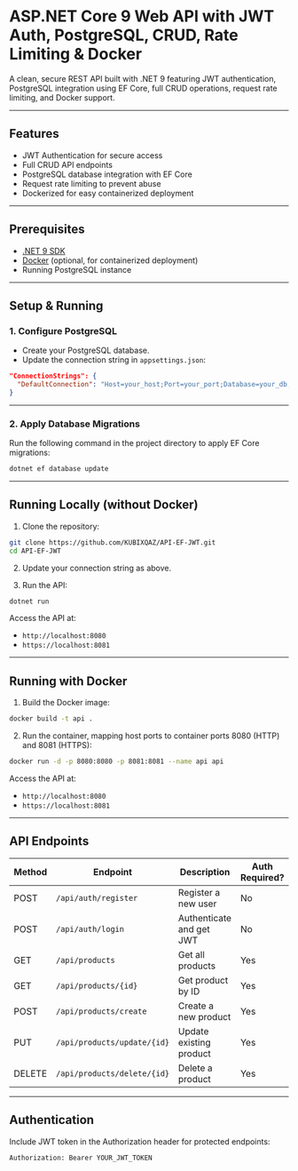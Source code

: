 # ASP.NET Core 9 Web API with JWT Auth, PostgreSQL, CRUD, Rate Limiting & Docker

A clean, secure REST API built with .NET 9 featuring JWT authentication, PostgreSQL integration using EF Core, full CRUD operations, request rate limiting, and Docker support.

---

## Features

- JWT Authentication for secure access  
- Full CRUD API endpoints  
- PostgreSQL database integration with EF Core  
- Request rate limiting to prevent abuse  
- Dockerized for easy containerized deployment  

---

## Prerequisites

- [.NET 9 SDK](https://dotnet.microsoft.com/en-us/download/dotnet/9.0)  
- [Docker](https://www.docker.com/get-started) (optional, for containerized deployment)  
- Running PostgreSQL instance  

---

## Setup & Running

### 1. Configure PostgreSQL

- Create your PostgreSQL database.
- Update the connection string in `appsettings.json`:

```json
"ConnectionStrings": {
  "DefaultConnection": "Host=your_host;Port=your_port;Database=your_db;Username=your_user;Password=your_password"
}
```

---

### 2. Apply Database Migrations

Run the following command in the project directory to apply EF Core migrations:

```bash
dotnet ef database update
```

---

## Running Locally (without Docker)

1. Clone the repository:

```bash
git clone https://github.com/KUBIXQAZ/API-EF-JWT.git
cd API-EF-JWT
```

2. Update your connection string as above.

3. Run the API:

```bash
dotnet run
```

Access the API at:

* `http://localhost:8080`
* `https://localhost:8081`

---

## Running with Docker

1. Build the Docker image:

```bash
docker build -t api .
```

2. Run the container, mapping host ports to container ports 8080 (HTTP) and 8081 (HTTPS):

```bash
docker run -d -p 8080:8080 -p 8081:8081 --name api api
```

Access the API at:

* `http://localhost:8080`
* `https://localhost:8081`

---

## API Endpoints

| Method | Endpoint                    | Description              | Auth Required? |
| ------ | --------------------------- | ------------------------ | ------------- |
| POST   | `/api/auth/register`        | Register a new user      | No            |
| POST   | `/api/auth/login`           | Authenticate and get JWT | No            |
| GET    | `/api/products`             | Get all products         | Yes           |
| GET    | `/api/products/{id}`        | Get product by ID        | Yes           |
| POST   | `/api/products/create`      | Create a new product     | Yes           |
| PUT    | `/api/products/update/{id}` | Update existing product  | Yes           |
| DELETE | `/api/products/delete/{id}` | Delete a product         | Yes           |

---

## Authentication

Include JWT token in the Authorization header for protected endpoints:

```
Authorization: Bearer YOUR_JWT_TOKEN
```
